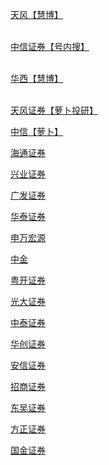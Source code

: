 <a href="http://m.hibor.com.cn/Search?searchInfo=%E5%A4%A9%E9%A3%8E%E8%AF%81%E5%88%B8">天风【慧博】</a><br><br>

<a href="https://data.newrank.cn/m/s.html?s=OywvOy08KCk5&k=-23-E5-85-A8-E9-83-A8-E6-96-87-E7-AB-A0">中信证券【号内搜】</a><br><br>

<a href="http://m.hibor.com.cn/Search?searchInfo=%E5%8D%8E%E8%A5%BF%E8%AF%81%E5%88%B8">华西【慧博】</a><br><br>

<a href="https://rs-mobile.wmcloud.com/research/institution/detail?insName=%E5%A4%A9%E9%A3%8E%E8%AF%81%E5%88%B8">天风证券【萝卜投研】</a><br>

<a href="https://rs-mobile.wmcloud.com/research/institution/detail?insName=%E4%B8%AD%E4%BF%A1%E8%AF%81%E5%88%B8">中信【萝卜】</a><br>

<a href="https://rs-mobile.wmcloud.com/research/institution/detail?insName=%E6%B5%B7%E9%80%9A%E8%AF%81%E5%88%B8">海通证券</a><br>

<a href="https://rs-mobile.wmcloud.com/research/institution/detail?insName=%E5%85%B4%E4%B8%9A%E8%AF%81%E5%88%B8">兴业证券</a><br>

<a href="https://rs-mobile.wmcloud.com/research/institution/detail?insName=%E5%B9%BF%E5%8F%91%E8%AF%81%E5%88%B8">广发证券</a><br>

<a href="https://rs-mobile.wmcloud.com/research/institution/detail?insName=%E5%8D%8E%E6%B3%B0%E8%AF%81%E5%88%B8">华泰证券</a><br>

<a href="https://rs-mobile.wmcloud.com/research/institution/detail?insName=%E7%94%B3%E4%B8%87%E5%AE%8F%E6%BA%90%E8%AF%81%E5%88%B8">申万宏源</a><br>

<a href="https://rs-mobile.wmcloud.com/research/institution/detail?insName=%E4%B8%AD%E9%87%91">中金</a><br>

<a href="https://rs-mobile.wmcloud.com/research/institution/detail?insName=%E7%B2%A4%E5%BC%80%E8%AF%81%E5%88%B8">粤开证券</a><br>

<a href="https://rs-mobile.wmcloud.com/research/institution/detail?insName=%E5%85%89%E5%A4%A7%E8%AF%81%E5%88%B8">光大证券</a><br>

<a href="https://rs-mobile.wmcloud.com/research/institution/detail?insName=%E4%B8%AD%E6%B3%B0%E8%AF%81%E5%88%B8">中泰证券</a><br>

<a href="https://rs-mobile.wmcloud.com/research/institution/detail?insName=%E5%8D%8E%E5%88%9B%E8%AF%81%E5%88%B8">华创证券</a><br>

<a href="https://rs-mobile.wmcloud.com/research/institution/detail?insName=%E5%AE%89%E4%BF%A1%E8%AF%81%E5%88%B8">安信证券</a><br>

<a href="https://rs-mobile.wmcloud.com/research/institution/detail?insName=%E6%8B%9B%E5%95%86%E8%AF%81%E5%88%B8">招商证券</a><br>

<a href="https://rs-mobile.wmcloud.com/research/institution/detail?insName=%E4%B8%9C%E5%90%B4%E8%AF%81%E5%88%B8">东吴证券</a><br>

<a href="https://rs-mobile.wmcloud.com/research/institution/detail?insName=%E6%96%B9%E6%AD%A3%E8%AF%81%E5%88%B8">方正证券</a><br>

<a href="https://rs-mobile.wmcloud.com/research/institution/detail?insName=%E5%9B%BD%E9%87%91%E8%AF%81%E5%88%B8">国金证券</a><br><br><br>
